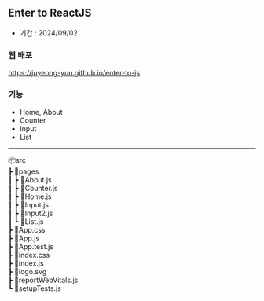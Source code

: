 ## Enter to ReactJS
- 기간 : 2024/09/02

### 웹 배포 
https://juyeong-yun.github.io/enter-to-js
  
### 기능
- Home, About
- Counter 
- Input
- List
  

---   
📦src  
 ┣ 📂pages  
 ┃ ┣ 📜About.js  
 ┃ ┣ 📜Counter.js  
 ┃ ┣ 📜Home.js  
 ┃ ┣ 📜Input.js  
 ┃ ┣ 📜Input2.js  
 ┃ ┗ 📜List.js  
 ┣ 📜App.css  
 ┣ 📜App.js  
 ┣ 📜App.test.js  
 ┣ 📜index.css  
 ┣ 📜index.js  
 ┣ 📜logo.svg  
 ┣ 📜reportWebVitals.js  
 ┗ 📜setupTests.js  
